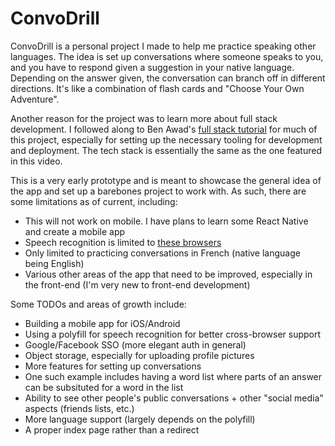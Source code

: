 # ConvoDrill

ConvoDrill is a personal project I made to help me practice speaking other languages. The idea is set up conversations where someone speaks to you, and
you have to respond given a suggestion in your native language. Depending on the answer given, the conversation can branch off in different directions.
It's like a combination of flash cards and "Choose Your Own Adventure".

Another reason for the project was to learn more about full stack development. I followed along to Ben Awad's [full stack tutorial](https://www.youtube.com/watch?v=I6ypD7qv3Z8)
for much of this project, especially for setting up the necessary tooling for development and deployment. The tech stack is essentially the same as the one featured
in this video.

This is a very early prototype and is meant to showcase the general idea of the app and set up a barebones project to work with. As such, there are some limitations as of current,
including:
 * This will not work on mobile. I have plans to learn some React Native and create a mobile app
 * Speech recognition is limited to [these browsers](https://www.npmjs.com/package/react-speech-recognition#supported-browsers)
 * Only limited to practicing conversations in French (native language being English)
 * Various other areas of the app that need to be improved, especially in the front-end (I'm very new to front-end development)
  
  
Some TODOs and areas of growth include:
 * Building a mobile app for iOS/Android
 * Using a polyfill for speech recognition for better cross-browser support
 * Google/Facebook SSO (more elegant auth in general)
 * Object storage, especially for uploading profile pictures
 * More features for setting up conversations
  * One such example includes having a word list where parts of an answer can be subsituted for a word in the list
 * Ability to see other people's public conversations + other "social media" aspects (friends lists, etc.)
 * More language support (largely depends on the polyfill)
 * A proper index page rather than a redirect

